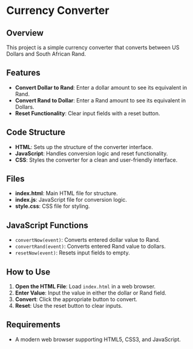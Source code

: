# Currency Converter

## Overview

This project is a simple currency converter that converts between US Dollars and South African Rand.

## Features

- **Convert Dollar to Rand**: Enter a dollar amount to see its equivalent in Rand.
- **Convert Rand to Dollar**: Enter a Rand amount to see its equivalent in Dollars.
- **Reset Functionality**: Clear input fields with a reset button.

## Code Structure

- **HTML**: Sets up the structure of the converter interface.
- **JavaScript**: Handles conversion logic and reset functionality.
- **CSS**: Styles the converter for a clean and user-friendly interface.

## Files

- **index.html**: Main HTML file for structure.
- **index.js**: JavaScript file for conversion logic.
- **style.css**: CSS file for styling.

## JavaScript Functions

- `convertNow(event)`: Converts entered dollar value to Rand.
- `convertRand(event)`: Converts entered Rand value to dollars.
- `resetNow(event)`: Resets input fields to empty.

## How to Use

1. **Open the HTML File**: Load `index.html` in a web browser.
2. **Enter Value**: Input the value in either the dollar or Rand field.
3. **Convert**: Click the appropriate button to convert.
4. **Reset**: Use the reset button to clear inputs.

## Requirements

- A modern web browser supporting HTML5, CSS3, and JavaScript.

